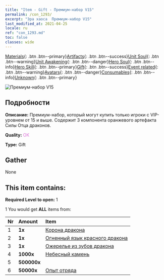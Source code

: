 ```yaml
---
title: "Item - Gift - Премиум-набор V15"
permalink: /con_1293/
excerpt: "Эра хаоса  Премиум-набор V15"
last_modified_at: 2021-04-25
locale: ru
ref: "con_1293.md"
toc: false
classes: wide
---
```

 [Materials](/ItemsRU/){: .btn .btn--primary}[Artifacts](/ItemsRU/Artifacts/){: .btn .btn--success}[Unit Soul](/ItemsRU/UnitSoul/){: .btn .btn--warning}[Unit Awakening](/ItemsRU/UnitAwakening/){: .btn .btn--danger}[Hero Soul](/ItemsRU/HeroSoul/){: .btn .btn--info}[Hero Skill](/ItemsRU/HeroSkill/){: .btn .btn--primary}[Gift](/ItemsRU/Gift/){: .btn .btn--success}[Event related](/ItemsRU/Events/){: .btn .btn--warning}[Avatars](/ItemsRU/Avatars/){: .btn .btn--danger}[Consumables](/ItemsRU/Consumables/){: .btn .btn--info}[Unknown](/ItemsRU/Unknown/){: .btn .btn--primary}

 ![Премиум-набор V15](/images/t/i_905015.png)

## Подробности
 **Описание:** Премиум-набор, который могут купить только игроки с VIP-уровнем от 15 и выше. Содержит 3 компонента оранжевого артефакта Силы Отца драконов.

 **Quality:** <span style="color: #DA70D6">OK</span>

 **Type:** Gift

## Gather

  None

## This item contains:

 **Required Level to open:** 1

 1 You would get **ALL** items  from:

  | Nr | Amount |     Item    |
  |:---|:-------|:------------|
  | 1 |  **1x** | [Корона дракона](/ItemsRU/art_147/) |  | 
  | 2 |  **1x** | [Огненный язык красного дракона](/ItemsRU/art_146/) |  | 
  | 3 |  **1x** | [Ожерелье из зубов дракона](/ItemsRU/art_149/) |  | 
  | 4 |  **1000x** | [Небесный камень](/ItemsRU/art_188/) |  | 
  | 5 |  **500000x** | <i class="fas fa-coins"/> |  | 
  | 6 |  **50000x** | [Опыт отряда](/ItemsRU/con_902/) |  | 
